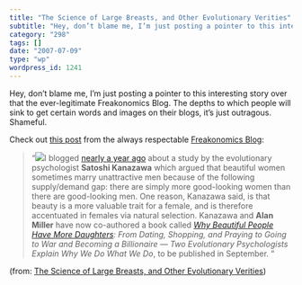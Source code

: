 ```yaml
---
title: "The Science of Large Breasts, and Other Evolutionary Verities"
subtitle: "Hey, don’t blame me, I’m just posting a pointer to this interesting story over that the ever-legitim..."
category: "298"
tags: []
date: "2007-07-09"
type: "wp"
wordpress_id: 1241
---
```

Hey, don’t blame me, I’m just posting a pointer to this interesting story over that the ever-legitimate Freakonomics Blog.
The depths to which people will sink to get certain words and images on their blogs, it’s just outragous. Shameful.

Check out [this post](http://feeds.feedburner.com/~r/FreakonomicsBlog/~3/131969662/) from the always respectable [Freakonomics Blog](http://www.freakonomics.com/blog):

> “![](https://i0.wp.com/www.thecancerblog.com/media/2006/05/cleavage.jpg?resize=150%2C153)I blogged [nearly a year ago](http://www.freakonomics.com/blog/2006/08/02/why-do-beautiful-women-sometimes-marry-unattractive-men/) about a study by the evolutionary psychologist **Satoshi Kanazawa** which argued that beautiful women sometimes marry unattractive men because of the following supply/demand gap: there are simply more good-looking women than there are good-looking men. One reason, Kanazawa said, is that beauty is a more valuable trait for a female, and is therefore accentuated in females via natural selection. Kanazawa and **Alan Miller** have now co-authored a book called *[Why Beautiful People Have More Daughters](http://www.amazon.com/Beautiful-People-Have-More-Daughters/dp/0399533656/ref=sr_1_5/102-9659771-5766527?ie=UTF8&s=books&qid=1183942452&sr=8-5): From Dating, Shopping, and Praying to Going to War and Becoming a Billionaire — Two Evolutionary Psychologists Explain Why We Do What We Do*, to be published in September. “

(from: [The Science of Large Breasts, and Other Evolutionary Verities](http://feeds.feedburner.com/~r/FreakonomicsBlog/~3/131969662/))